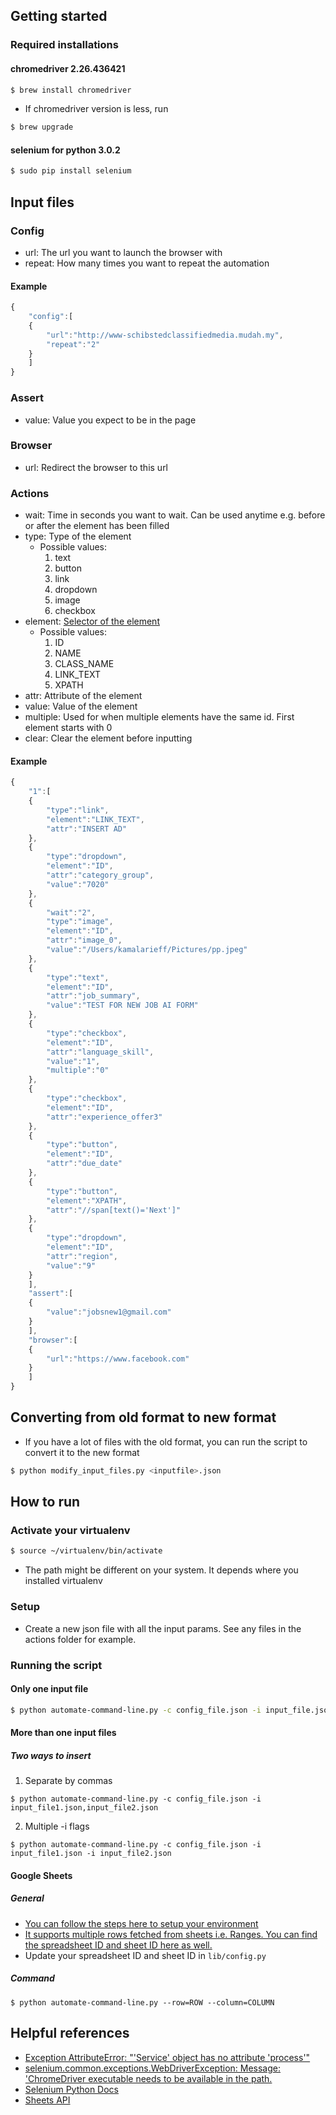 ## Getting started

### Required installations

#### chromedriver 2.26.436421
```sh
$ brew install chromedriver
```
* If chromedriver version is less, run
```sh
$ brew upgrade
```
#### selenium for python 3.0.2
```sh
$ sudo pip install selenium
```

## Input files

### Config

* url: The url you want to launch the browser with
* repeat: How many times you want to repeat the automation

#### Example

```javascript
{
	"config":[
	{
		"url":"http://www-schibstedclassifiedmedia.mudah.my",
		"repeat":"2"
	}
	]
}
```

### Assert

* value: Value you expect to be in the page

### Browser

* url: Redirect the browser to this url

### Actions

* wait: Time in seconds you want to wait. Can be used anytime e.g. before or after the element has been filled
* type: Type of the element
  * Possible values:
    1. text
    2. button
    3. link
    4. dropdown
    5. image
    6. checkbox
* element: [Selector of the element](http://selenium-python.readthedocs.io/api.html#locate-elements-by)
  * Possible values:
    1. ID
    2. NAME
    3. CLASS_NAME
    4. LINK_TEXT
    5. XPATH
* attr: Attribute of the element
* value: Value of the element
* multiple: Used for when multiple elements have the same id. First element starts with 0
* clear: Clear the element before inputting

#### Example

```javascript
{
	"1":[
	{
		"type":"link",
		"element":"LINK_TEXT",
		"attr":"INSERT AD"
	},
	{
		"type":"dropdown",
		"element":"ID",
		"attr":"category_group",
		"value":"7020"
	},
	{
		"wait":"2",
		"type":"image",
		"element":"ID",
		"attr":"image_0",
		"value":"/Users/kamalarieff/Pictures/pp.jpeg"
	},
	{
		"type":"text",
		"element":"ID",
		"attr":"job_summary",
		"value":"TEST FOR NEW JOB AI FORM"
	},
	{
		"type":"checkbox",
		"element":"ID",
		"attr":"language_skill",
		"value":"1",
		"multiple":"0"
	},
	{
		"type":"checkbox",
		"element":"ID",
		"attr":"experience_offer3"
	},
	{
		"type":"button",
		"element":"ID",
		"attr":"due_date"
	},
	{
		"type":"button",
		"element":"XPATH",
		"attr":"//span[text()='Next']"
	},
	{
		"type":"dropdown",
		"element":"ID",
		"attr":"region",
		"value":"9"
	}
	],
	"assert":[
	{
		"value":"jobsnew1@gmail.com"
	}
	],
	"browser":[
	{
		"url":"https://www.facebook.com"
	}
	]
}

```

## Converting from old format to new format

* If you have a lot of files with the old format, you can run the script to convert it to the new format

```sh
$ python modify_input_files.py <inputfile>.json
```

## How to run

### Activate your virtualenv

```sh A
$ source ~/virtualenv/bin/activate
```

* The path might be different on your system. It depends where you installed virtualenv

### Setup

* Create a new json file with all the input params. See any files in the actions folder for example.

### Running the script

#### Only one input file

```sh
$ python automate-command-line.py -c config_file.json -i input_file.json
```

#### More than one input files
##### Two ways to insert
1. Separate by commas

```$ python automate-command-line.py -c config_file.json -i input_file1.json,input_file2.json```

2. Multiple -i flags

```$ python automate-command-line.py -c config_file.json -i input_file1.json -i input_file2.json```

#### Google Sheets

##### General
* [You can follow the steps here to setup your environment](https://developers.google.com/sheets/api/quickstart/python)
* [It supports multiple rows fetched from sheets i.e. Ranges. You can find the spreadsheet ID and sheet ID here as well.](https://developers.google.com/sheets/api/guides/concepts)
* Update your spreadsheet ID and sheet ID in ```lib/config.py```
##### Command
```$ python automate-command-line.py --row=ROW --column=COLUMN```

## Helpful references

* [Exception AttributeError: "'Service' object has no attribute 'process'"](https://github.com/dhruvramani/Terminal-on-FB-Messenger/issues/10)
* [selenium.common.exceptions.WebDriverException: Message: 'ChromeDriver executable needs to be available in the path.](http://stackoverflow.com/questions/8255929/running-webdriver-chrome-with-selenium/8259152#8259152)
* [Selenium Python Docs](http://selenium-python.readthedocs.io/installation.html)
* [Sheets API](https://developers.google.com/sheets/api/)

